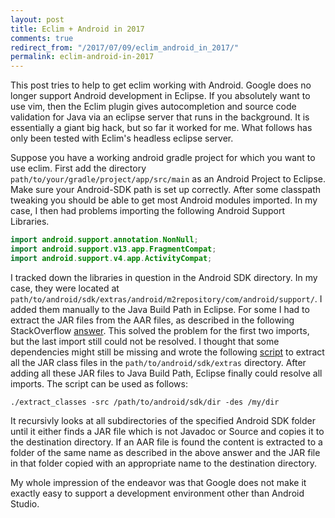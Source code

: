 ```yaml
---
layout: post
title: Eclim + Android in 2017
comments: true
redirect_from: "/2017/07/09/eclim_android_in_2017/"
permalink: eclim-android-in-2017
---
```


This post tries to help to get eclim working with Android. Google does no longer support Android development in Eclipse. If you
absolutely want to use vim, then the Eclim plugin gives autocompletion and source code validation for Java via an eclipse server that runs in the background.
It is essentially a giant big hack, but so far it worked for me. What follows has only been tested with Eclim's headless eclipse server.

Suppose you have a working android gradle project for which you want to use eclim. First add the directory `path/to/your/gradle/project/app/src/main` as an Android Project to Eclipse. Make sure your Android-SDK path is set up correctly. After some classpath tweaking you should be able to get most Android modules imported.
In my case, I then had problems importing the following Android Support Libraries.

```java
import android.support.annotation.NonNull;
import android.support.v13.app.FragmentCompat;
import android.support.v4.app.ActivityCompat;
```

I tracked down the libraries in question in the Android SDK directory.
In my case, they were located at
`path/to/android/sdk/extras/android/m2repository/com/android/support/`. I added them manually to the Java Build Path in Eclipse.
For some I had to extract the JAR files from the AAR files, as described in the following StackOverflow
[answer](https://stackoverflow.com/questions/21417419/how-to-convert-aar-to-jar/21485222#21485222). This solved the problem for the
first two imports, but the last import still could not be resolved. I thought that some dependencies might still
be missing and wrote the following [script](https://gist.github.com/FiV0/ac63421b9c03cae277bd356393a70d29) to extract all
the JAR class files in the `path/to/android/sdk/extras` directory. After adding all these JAR files to Java Build Path, Eclipse finally could resolve
all imports. The script can be used as follows:
```
./extract_classes -src /path/to/android/sdk/dir -des /my/dir
```
It recursivly looks at all subdirectories of the specified Android SDK folder until it either finds a JAR file which is not Javadoc or Source and copies it
to the destination directory. If an AAR file is found the content is extracted to a folder of the same name as described in the above answer and
the JAR file in that folder copied with an appropriate name to the destination directory.

My whole impression of the endeavor was that Google does not make it exactly easy to support a development environment other than Android Studio.
